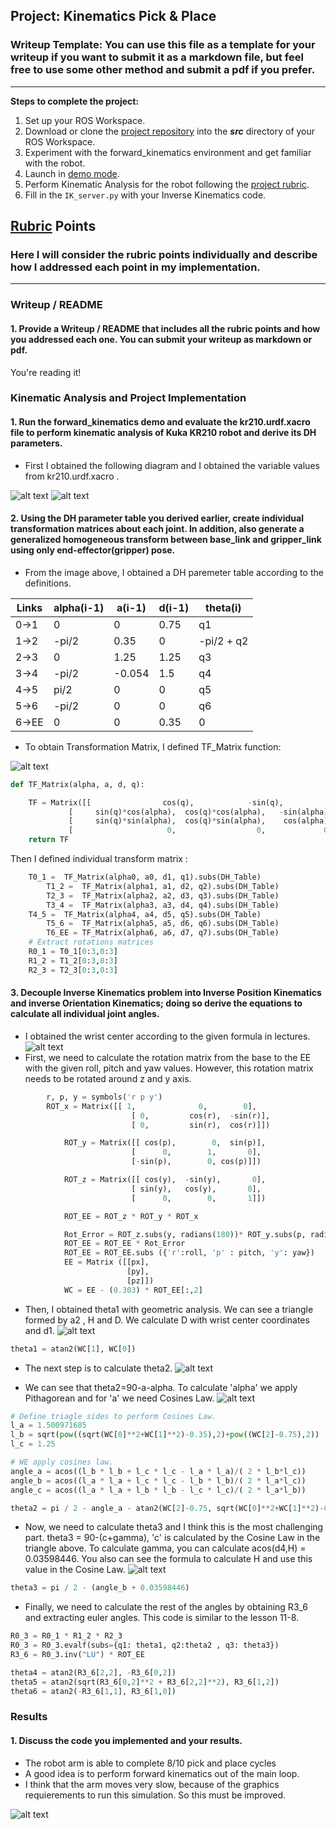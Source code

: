 ## Project: Kinematics Pick & Place
### Writeup Template: You can use this file as a template for your writeup if you want to submit it as a markdown file, but feel free to use some other method and submit a pdf if you prefer.

---


**Steps to complete the project:**  


1. Set up your ROS Workspace.
2. Download or clone the [project repository](https://github.com/udacity/RoboND-Kinematics-Project) into the ***src*** directory of your ROS Workspace.  
3. Experiment with the forward_kinematics environment and get familiar with the robot.
4. Launch in [demo mode](https://classroom.udacity.com/nanodegrees/nd209/parts/7b2fd2d7-e181-401e-977a-6158c77bf816/modules/8855de3f-2897-46c3-a805-628b5ecf045b/lessons/91d017b1-4493-4522-ad52-04a74a01094c/concepts/ae64bb91-e8c4-44c9-adbe-798e8f688193).
5. Perform Kinematic Analysis for the robot following the [project rubric](https://review.udacity.com/#!/rubrics/972/view).
6. Fill in the `IK_server.py` with your Inverse Kinematics code. 


[//]: # (Image References)

[image1]: ./misc_images/misc1.png
[image2]: ./misc_images/misc2.png
[image3]: ./misc_images/misc3.png
[FK-image]: ./misc_images/FK_image.jpg
[tf-matrix]: ./misc_images/TF_Matrix.png
[wrist-center]: ./misc_images/wrist_center.png
[DH-definitions]: ./misc_images/DH-paremeters-definitions.png
[theta1]: ./misc_images/theta1_image.jpeg
[theta2]: ./misc_images/theta2_image.jpeg
[theta3]: ./misc_images/theta3_image.jpeg
[triangle]: ./misc_images/triangle_formula.jpeg

## [Rubric](https://review.udacity.com/#!/rubrics/972/view) Points
### Here I will consider the rubric points individually and describe how I addressed each point in my implementation.  

---
### Writeup / README

#### 1. Provide a Writeup / README that includes all the rubric points and how you addressed each one.  You can submit your writeup as markdown or pdf.  

You're reading it!

### Kinematic Analysis and Project Implementation
#### 1. Run the forward_kinematics demo and evaluate the kr210.urdf.xacro file to perform kinematic analysis of Kuka KR210 robot and derive its DH parameters.

* First I obtained the following diagram and I obtained the variable values from kr210.urdf.xacro .

![alt text][FK-image]
![alt text][DH-definitions]


#### 2. Using the DH parameter table you derived earlier, create individual transformation matrices about each joint. In addition, also generate a generalized homogeneous transform between base_link and gripper_link using only end-effector(gripper) pose.

* From the image above, I obtained  a DH paremeter table according to the definitions.


Links | alpha(i-1) | a(i-1) | d(i-1) | theta(i)
--- | --- | --- | --- | ---
0->1 | 0 | 0 | 0.75 | q1
1->2 | -pi/2 | 0.35 | 0 | -pi/2 + q2
2->3 | 0 | 1.25 | 1.25 | q3
3->4 | -pi/2 | -0.054 | 1.5 | q4
4->5 | pi/2 | 0 | 0 | q5
5->6 | -pi/2 | 0 | 0 | q6
6->EE | 0 | 0 | 0.35 | 0

* To obtain Transformation Matrix, I defined TF_Matrix function:

![alt text][tf-matrix]

```python
def TF_Matrix(alpha, a, d, q):

	TF = Matrix([[                cos(q),            -sin(q),             0,              a],
		     [     sin(q)*cos(alpha),  cos(q)*cos(alpha),   -sin(alpha),  -sin(alpha)*d],
		     [     sin(q)*sin(alpha),  cos(q)*sin(alpha),    cos(alpha),   cos(alpha)*d],
		     [                     0,                  0,             0,             1]])
	return TF
```
Then I defined individual transform matrix :

```python
	T0_1 =  TF_Matrix(alpha0, a0, d1, q1).subs(DH_Table)
    	T1_2 =  TF_Matrix(alpha1, a1, d2, q2).subs(DH_Table)
    	T2_3 =  TF_Matrix(alpha2, a2, d3, q3).subs(DH_Table)
    	T3_4 =  TF_Matrix(alpha3, a3, d4, q4).subs(DH_Table)
   	T4_5 =  TF_Matrix(alpha4, a4, d5, q5).subs(DH_Table)
    	T5_6 =  TF_Matrix(alpha5, a5, d6, q6).subs(DH_Table)
    	T6_EE = TF_Matrix(alpha6, a6, d7, q7).subs(DH_Table)
	# Extract rotations matrices
	R0_1 = T0_1[0:3,0:3]
	R1_2 = T1_2[0:3,0:3]
	R2_3 = T2_3[0:3,0:3]
```


#### 3. Decouple Inverse Kinematics problem into Inverse Position Kinematics and inverse Orientation Kinematics; doing so derive the equations to calculate all individual joint angles.

* I obtained the wrist center according to the given formula in lectures.  
![alt text][wrist-center]
* First, we need to calculate the rotation matrix from the base to the EE with the given roll, pitch and yaw values. However, this rotation matrix needs to be rotated around z and y axis.
```python
	    r, p, y = symbols('r p y')	
	    ROT_x = Matrix([[ 1,              0,        0],
                    	   [ 0,         cos(r),  -sin(r)],
                    	   [ 0,         sin(r),  cos(r)]])

    	    ROT_y = Matrix([[ cos(p),        0,  sin(p)],
                    	   [      0,        1,       0],
                    	   [-sin(p),        0, cos(p)]])

    	    ROT_z = Matrix([[ cos(y),  -sin(y),       0],
                    	   [ sin(y),   cos(y),       0],
                    	   [      0,        0,       1]])

    	    ROT_EE = ROT_z * ROT_y * ROT_x

    	    Rot_Error = ROT_z.subs(y, radians(180))* ROT_y.subs(p, radians(-90))
    	    ROT_EE = ROT_EE * Rot_Error
    	    ROT_EE = ROT_EE.subs ({'r':roll, 'p' : pitch, 'y': yaw})
    	    EE = Matrix ([[px],
                          [py],
                          [pz]])
            WC = EE - (0.303) * ROT_EE[:,2]
```
* Then, I obtained theta1 with geometric analysis. We can see a triangle formed by a2 , H and D. We calculate D with  wrist center coordinates and d1. 
![alt text][theta1]
```python
theta1 = atan2(WC[1], WC[0])
```
* The next step is to calculate theta2.
![alt text][theta2]

* We can see that theta2=90-a-alpha. To calculate 'alpha' we apply Pithagorean and for 'a' we need Cosines Law. 
![alt text][triangle]

```python
# Define triagle sides to perform Cosines Law.  
l_a = 1.500971685
l_b = sqrt(pow((sqrt(WC[0]**2+WC[1]**2)-0.35),2)+pow((WC[2]-0.75),2))
l_c = 1.25

# WE apply cosines law.  
angle_a = acos((l_b * l_b + l_c * l_c - l_a * l_a)/( 2 * l_b*l_c))
angle_b = acos((l_a * l_a + l_c * l_c - l_b * l_b)/( 2 * l_a*l_c))
angle_c = acos((l_a * l_a + l_b * l_b - l_c * l_c)/( 2 * l_a*l_b))

theta2 = pi / 2 - angle_a - atan2(WC[2]-0.75, sqrt(WC[0]**2+WC[1]**2)-0.35)

```
* Now, we need to calculate theta3 and I think this is the most challenging part. theta3 = 90-(c+gamma), 'c' is calculated by the Cosine
Law in the triangle above. To calculate gamma, you can calculate acos(d4,H) = 0.03598446. You also can see the formula to calculate H and use this value in the Cosine Law.
![alt text][theta3]
```python
theta3 = pi / 2 - (angle_b + 0.03598446)
```
* Finally, we need to calculate the rest of the angles by obtaining R3_6 and extracting euler angles. This code is similar to the lesson 11-8.
```python
R0_3 = R0_1 * R1_2 * R2_3    
R0_3 = R0_3.evalf(subs={q1: theta1, q2:theta2 , q3: theta3})
R3_6 = R0_3.inv("LU") * ROT_EE

theta4 = atan2(R3_6[2,2], -R3_6[0,2])
theta5 = atan2(sqrt(R3_6[0,2]**2 + R3_6[2,2]**2), R3_6[1,2])
theta6 = atan2(-R3_6[1,1], R3_6[1,0])
```
### Results
#### 1. Discuss the code you implemented and your results. 
* The robot arm is able to complete 8/10 pick and place cycles
* A good idea is to perform forward kinematics out of the main loop.
* I think that the arm moves very slow, because of the graphics requierements to run this simulation. So this must be improved. 

![alt text][image2]
















